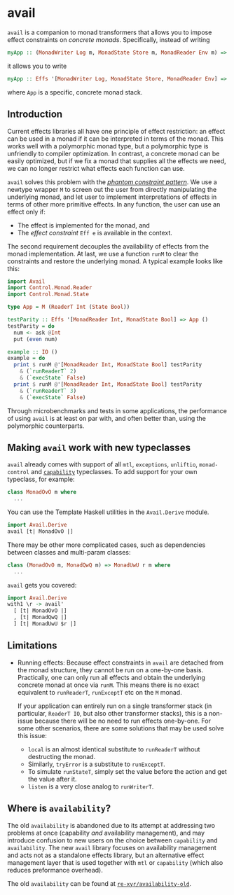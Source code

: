 # avail

`avail` is a companion to monad transformers that allows you to impose effect constraints on *concrete monads*. Specifically, instead of writing

```haskell
myApp :: (MonadWriter Log m, MonadState Store m, MonadReader Env m) => m ()
```

it allows you to write

```haskell
myApp :: Effs '[MonadWriter Log, MonadState Store, MonadReader Env] => App ()
```

where `App` is a specific, concrete monad stack.

## Introduction

Current effects libraries all have one principle of effect restriction: an effect can be used in a monad if it can be interpreted in terms of the monad. This works well with a polymorphic monad type, but a polymorphic type is unfriendly to compiler optimization. In contrast, a concrete monad can be easily optimized, but if we fix a monad that supplies all the effects we need, we can no longer restrict what effects each function can use.

`avail` solves this problem with the [*phantom constraint pattern*](https://xn--i2r.xn--rhqv96g/2021/09/14/redundant-constraints/). We use a newtype wrapper `M` to screen out the user from directly manipulating the underlying monad, and let user to implement interpretations of effects in terms of other more primitive effects. In any function, the user can use an effect only if:

- The effect is implemented for the monad, and
- The *effect constraint* `Eff e` is available in the context.

The second requirement decouples the availability of effects from the monad implementation. At last, we use a function `runM` to clear the constraints and restore the underlying monad. A typical example looks like this:

```haskell
import Avail
import Control.Monad.Reader
import Control.Monad.State

type App = M (ReaderT Int (State Bool))

testParity :: Effs '[MonadReader Int, MonadState Bool] => App ()
testParity = do
  num <- ask @Int
  put (even num)

example :: IO ()
example = do
  print $ runM @'[MonadReader Int, MonadState Bool] testParity
    & (`runReaderT` 2)
    & (`execState` False)
  print $ runM @'[MonadReader Int, MonadState Bool] testParity
    & (`runReaderT` 3)
    & (`execState` False)
```

Through microbenchmarks and tests in some applications, the performance of using `avail` is at least on par with, and often better than, using the polymorphic counterparts.

## Making `avail` work with new typeclasses

`avail` already comes with support of all `mtl`, `exceptions`, `unliftio`, `monad-control` and [`capability`](https://hackage.haskell.org/package/capability) typeclasses. To add support for your own typeclass, for example:

```haskell
class MonadOvO m where
  ...
```

You can use the Template Haskell utilities in the `Avail.Derive` module.

```haskell
import Avail.Derive
avail [t| MonadOvO |]
```

There may be other more complicated cases, such as dependencies between classes and multi-param classes:

```haskell
class (MonadOvO m, MonadQwQ m) => MonadUwU r m where
  ...
```

`avail` gets you covered:

```haskell
import Avail.Derive
with1 \r -> avail'
  [ [t| MonadOvO |]
  , [t| MonadQwQ |]
  ] [t| MonadUwU $r |]
```

## Limitations

- Running effects:
  Because effect constraints in `avail` are detached from the monad structure, they cannot be run on a one-by-one basis. Practically, one can only run all effects and obtain the underlying concrete monad at once via `runM`. This means there is no exact equivalent to `runReaderT`, `runExceptT` etc on the `M` monad.

  If your application can entirely run on a single transformer stack (in particular, `ReaderT IO`, but also other transformer stacks), this is a non-issue because there will be no need to run effects one-by-one. For some other scenarios, there are some solutions that may be used solve this issue:

  - `local` is an almost identical substitute to `runReaderT` without destructing the monad.
  - Similarly, `tryError` is a substitute to `runExceptT`.
  - To simulate `runStateT`, simply set the value before the action and get the value after it.
  - `listen` is a very close analog to `runWriterT`.

## Where is `availability`?

The old `availability` is abandoned due to its attempt at addressing two problems at once (capability *and* availability management), and may introduce confusion to new users on the choice between `capability` and `availability`. The new `avail` library focuses on availability management and acts not as a standalone effects library, but an alternative effect management layer that is used together with `mtl` or `capability` (which also reduces preformance overhead).

The old `availability` can be found at [`re-xyr/availability-old`](https://github.com/re-xyr/availability-old).
